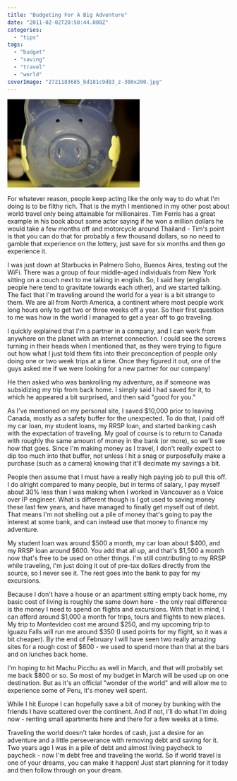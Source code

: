 ```yaml
---
title: "Budgeting For A Big Adventure"
date: "2011-02-02T20:50:44.000Z"
categories: 
  - "tips"
tags: 
  - "budget"
  - "saving"
  - "travel"
  - "world"
coverImage: "2721183685_bd181c9d83_z-300x200.jpg"
---
```


[![](images/2721183685_bd181c9d83_z-300x200.jpg "2721183685_bd181c9d83_z")](http://www.migratorynerd.com/wordpress/wp-content/uploads/2011/02/2721183685_bd181c9d83_z.jpg)

For whatever reason, people keep acting like the only way to do what I'm doing is to be filthy rich. That is the myth I mentioned in my other post about world travel only being attainable for millionaires. Tim Ferris has a great example in his book about some actor saying if he won a million dollars he would take a few months off and motorcycle around Thailand - Tim's point is that you can do that for probably a few thousand dollars, so no need to gamble that experience on the lottery, just save for six months and then go experience it.

I was just down at Starbucks in Palmero Soho, Buenos Aires, testing out the WiFi. There was a group of four middle-aged individuals from New York sitting on a couch next to me talking in english. So, I said hey (english people here tend to gravitate towards each other), and we started talking. The fact that I'm traveling around the world for a year is a bit strange to them. We are all from North America, a continent where most people work long hours only to get two or three weeks off a year. So their first question to me was how in the world I managed to get a year off to go traveling.

I quickly explained that I'm a partner in a company, and I can work from anywhere on the planet with an internet connection. I could see the screws turning in their heads when I mentioned that, as they were trying to figure out how what I just told them fits into their preconception of people only doing one or two week trips at a time. Once they figured it out, one of the guys asked me if we were looking for a new partner for our company!

He then asked who was bankrolling my adventure, as if someone was subsidizing my trip from back home. I simply said I had saved for it, to which he appeared a bit surprised, and then said "good for you."

As I've mentioned on my personal site, I saved $10,000 prior to leaving Canada, mostly as a safety buffer for the unexpected. To do that, I paid off my car loan, my student loans, my RRSP loan, and started banking cash with the expectation of traveling. My goal of course is to return to Canada with roughly the same amount of money in the bank (or more), so we'll see how that goes. Since I'm making money as I travel, I don't really expect to dip too much into that buffer, not unless I hit a snag or purposefully make a purchase (such as a camera) knowing that it'll decimate my savings a bit.

People then assume that I must have a really high paying job to pull this off. I do alright compared to many people, but in terms of salary, I pay myself about 30% less than I was making when I worked in Vancouver as a Voice over IP engineer. What is different though is I got used to saving money these last few years, and have managed to finally get myself out of debt. That means I'm not shelling out a pile of money that's going to pay the interest at some bank, and can instead use that money to finance my adventure.

My student loan was around $500 a month, my car loan about $400, and my RRSP loan around $600. You add that all up, and that's $1,500 a month now that's free to be used on other things. I'm still contributing to my RRSP while traveling, I'm just doing it out of pre-tax dollars directly from the source, so I never see it. The rest goes into the bank to pay for my excursions.

Because I don't have a house or an apartment sitting empty back home, my basic cost of living is roughly the same down here - the only real difference is the money I need to spend on flights and excursions. With that in mind, I can afford around $1,000 a month for trips, tours and flights to new places. My trip to Montevideo cost me around $250, and my upcoming trip to Iguazu Falls will run me around $350 (I used points for my flight, so it was a bit cheaper). By the end of February I will have seen two really amazing sites for a rough cost of $600 - we used to spend more than that at the bars and on lunches back home.

I'm hoping to hit Machu Picchu as well in March, and that will probably set me back $800 or so. So most of my budget in March will be used up on one destination. But as it's an official "wonder of the world" and will allow me to experience some of Peru, it's money well spent.

While I hit Europe I can hopefully save a bit of money by bunking with the friends I have scattered over the continent. And if not, I'll do what I'm doing now - renting small apartments here and there for a few weeks at a time.

Traveling the world doesn't take hordes of cash, just a desire for an adventure and a little perseverance with removing debt and saving for it. Two years ago I was in a pile of debt and almost living paycheck to paycheck - now I'm debt free and traveling the world. So if world travel is one of your dreams, you can make it happen! Just start planning for it today and then follow through on your dream.
